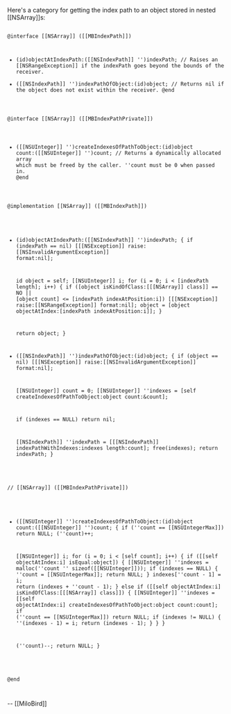 Here's a category for getting the index path to an object stored in nested [[NSArray]]<nowiki/>s:

<code>
@interface [[NSArray]] ([[MBIndexPath]])

- (id)objectAtIndexPath:([[NSIndexPath]] '')indexPath;	//  Raises an [[NSRangeException]] if the indexPath goes beyond the bounds of the receiver.
- ([[NSIndexPath]] '')indexPathOfObject:(id)object;		//  Returns nil if the object does not exist within the receiver.
@end


@interface [[NSArray]] ([[MBIndexPathPrivate]])

- ([[NSUInteger]] '')createIndexesOfPathToObject:(id)object count:([[NSUInteger]] '')count;	//  Returns a dynamically allocated array which must be freed by the caller. ''count must be 0 when passed in.
@end


@implementation [[NSArray]] ([[MBIndexPath]])

- (id)objectAtIndexPath:([[NSIndexPath]] '')indexPath;
{
	if (indexPath == nil)
		[[[NSException]] raise:[[NSInvalidArgumentException]] format:nil];
	
	id object = self;
	[[NSUInteger]] i;
	for (i = 0; i < [indexPath length]; i++)
	{
		if ([object isKindOfClass:[[[NSArray]] class]] == NO || [object count] <= [indexPath indexAtPosition:i])
			[[[NSException]] raise:[[NSRangeException]] format:nil];
		object = [object objectAtIndex:[indexPath indexAtPosition:i]];
	}
	
	return object;
}

- ([[NSIndexPath]] '')indexPathOfObject:(id)object;
{
	if (object == nil)
		[[[NSException]] raise:[[NSInvalidArgumentException]] format:nil];

	[[NSUInteger]] count = 0;
	[[NSUInteger]] ''indexes = [self createIndexesOfPathToObject:object count:&count];
	
	if (indexes == NULL)
		return nil;
		
	[[NSIndexPath]] ''indexPath = [[[NSIndexPath]] indexPathWithIndexes:indexes length:count];
	free(indexes);
	return indexPath;
}

//  [[NSArray]] ([[MBIndexPathPrivate]])
- ([[NSUInteger]] '')createIndexesOfPathToObject:(id)object count:([[NSUInteger]] '')count;
{
	if (''count == [[NSUIntegerMax]])
		return NULL;
	(''count)++;
	
	[[NSUInteger]] i;
	for (i = 0; i < [self count]; i++)
	{
		if ([[self objectAtIndex:i] isEqual:object])
		{
			[[NSUInteger]] ''indexes = malloc(''count '' sizeof([[NSUInteger]]));
			if (indexes == NULL)
			{
				''count = [[NSUIntegerMax]];
				return NULL;
			}
			indexes[''count - 1] = i;
			return (indexes + ''count - 1);
		}
		else if ([[self objectAtIndex:i] isKindOfClass:[[[NSArray]] class]])
		{
			[[NSUInteger]] ''indexes = [[self objectAtIndex:i] createIndexesOfPathToObject:object count:count];
			if (''count == [[NSUIntegerMax]])
				return NULL;
			if (indexes != NULL)
			{
				''(indexes - 1) = i;
				return (indexes - 1);
			}
		}
	}
	
	(''count)--;
	return NULL;
}

@end

</code>

--  [[MiloBird]]